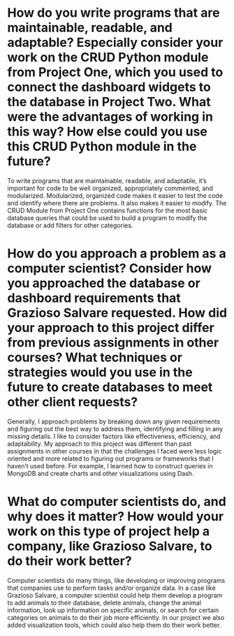 # How do you write programs that are maintainable, readable, and adaptable? Especially consider your work on the CRUD Python module from Project One, which you used to connect the dashboard widgets to the database in Project Two. What were the advantages of working in this way? How else could you use this CRUD Python module in the future?
To write programs that are maintainable, readable, and adaptable, it’s important for code to be well organized, appropriately commented, and modularized.  Modularized, organized code makes it easier to test the code and identify where there are problems.  It also makes it easier to modify.  The CRUD Module from Project One contains functions for the most basic database queries that could be used to build a program to modify the database or add filters for other categories. 

# How do you approach a problem as a computer scientist? Consider how you approached the database or dashboard requirements that Grazioso Salvare requested. How did your approach to this project differ from previous assignments in other courses? What techniques or strategies would you use in the future to create databases to meet other client requests?
Generally, I approach problems by breaking down any given requirements and figuring out the best way to address them, identifying and filling in any missing details.  I like to consider factors like effectiveness, efficiency, and adaptability.  My approach to this project was different than past assignments in other courses in that the challenges I faced were less logic oriented and more related to figuring out programs or frameworks that I haven’t used before.  For example, I learned how to construct queries in MongoDB and create charts and other visualizations using Dash.

# What do computer scientists do, and why does it matter? How would your work on this type of project help a company, like Grazioso Salvare, to do their work better?
Computer scientists do many things, like developing or improving programs that companies use to perform tasks and/or organize data.  In a case like Grazioso Salvare, a computer scientist could help them develop a program to add animals to their database, delete animals, change the animal information, look up information on specific animals, or search for certain categories on animals to do their job more efficiently.  In our project we also added visualization tools, which could also help them do their work better.
